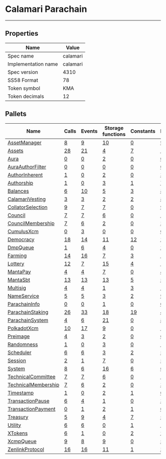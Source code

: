 # Calamari Parachain

---------

## Properties
| Name | Value |
| -------- | -------- |
| Spec name     | calamari     |
| Implementation name     | calamari     |
| Spec version     | 4310     |
| SS58 Format     | 78     |
| Token symbol      | KMA     |
| Token decimals      | 12     |

## Pallets
| Name | Calls | Events | Storage functions | Constants | Errors |
| -------- | -------- | -------- | -------- | -------- | -------- |
| [AssetManager](assetmanager.md) | [8](assetmanager.md#calls) | [9](assetmanager.md#events) | [10](assetmanager.md#storage-functions) | [0](assetmanager.md#constants) | [9](assetmanager.md#errors) |
| [Assets](assets.md) | [28](assets.md#calls) | [21](assets.md#events) | [4](assets.md#storage-functions) | [7](assets.md#constants) | [19](assets.md#errors) |
| [Aura](aura.md) | [0](aura.md#calls) | [0](aura.md#events) | [2](aura.md#storage-functions) | [0](aura.md#constants) | [0](aura.md#errors) |
| [AuraAuthorFilter](auraauthorfilter.md) | [0](auraauthorfilter.md#calls) | [0](auraauthorfilter.md#events) | [0](auraauthorfilter.md#storage-functions) | [0](auraauthorfilter.md#constants) | [0](auraauthorfilter.md#errors) |
| [AuthorInherent](authorinherent.md) | [1](authorinherent.md#calls) | [0](authorinherent.md#events) | [2](authorinherent.md#storage-functions) | [0](authorinherent.md#constants) | [3](authorinherent.md#errors) |
| [Authorship](authorship.md) | [1](authorship.md#calls) | [0](authorship.md#events) | [3](authorship.md#storage-functions) | [1](authorship.md#constants) | [7](authorship.md#errors) |
| [Balances](balances.md) | [6](balances.md#calls) | [10](balances.md#events) | [5](balances.md#storage-functions) | [3](balances.md#constants) | [8](balances.md#errors) |
| [CalamariVesting](calamarivesting.md) | [3](calamarivesting.md#calls) | [3](calamarivesting.md#events) | [2](calamarivesting.md#storage-functions) | [2](calamarivesting.md#constants) | [8](calamarivesting.md#errors) |
| [CollatorSelection](collatorselection.md) | [9](collatorselection.md#calls) | [7](collatorselection.md#events) | [7](collatorselection.md#storage-functions) | [0](collatorselection.md#constants) | [9](collatorselection.md#errors) |
| [Council](council.md) | [7](council.md#calls) | [7](council.md#events) | [6](council.md#storage-functions) | [0](council.md#constants) | [10](council.md#errors) |
| [CouncilMembership](councilmembership.md) | [7](councilmembership.md#calls) | [6](councilmembership.md#events) | [2](councilmembership.md#storage-functions) | [0](councilmembership.md#constants) | [3](councilmembership.md#errors) |
| [CumulusXcm](cumulusxcm.md) | [0](cumulusxcm.md#calls) | [3](cumulusxcm.md#events) | [0](cumulusxcm.md#storage-functions) | [0](cumulusxcm.md#constants) | [0](cumulusxcm.md#errors) |
| [Democracy](democracy.md) | [18](democracy.md#calls) | [14](democracy.md#events) | [11](democracy.md#storage-functions) | [12](democracy.md#constants) | [23](democracy.md#errors) |
| [DmpQueue](dmpqueue.md) | [1](dmpqueue.md#calls) | [6](dmpqueue.md#events) | [4](dmpqueue.md#storage-functions) | [0](dmpqueue.md#constants) | [2](dmpqueue.md#errors) |
| [Farming](farming.md) | [14](farming.md#calls) | [16](farming.md#events) | [7](farming.md#storage-functions) | [3](farming.md#constants) | [12](farming.md#errors) |
| [Lottery](lottery.md) | [12](lottery.md#calls) | [7](lottery.md#events) | [15](lottery.md#storage-functions) | [4](lottery.md#constants) | [18](lottery.md#errors) |
| [MantaPay](mantapay.md) | [4](mantapay.md#calls) | [4](mantapay.md#events) | [7](mantapay.md#storage-functions) | [0](mantapay.md#constants) | [41](mantapay.md#errors) |
| [MantaSbt](mantasbt.md) | [13](mantasbt.md#calls) | [13](mantasbt.md#events) | [13](mantasbt.md#storage-functions) | [5](mantasbt.md#constants) | [56](mantasbt.md#errors) |
| [Multisig](multisig.md) | [4](multisig.md#calls) | [4](multisig.md#events) | [1](multisig.md#storage-functions) | [3](multisig.md#constants) | [14](multisig.md#errors) |
| [NameService](nameservice.md) | [5](nameservice.md#calls) | [5](nameservice.md#events) | [3](nameservice.md#storage-functions) | [2](nameservice.md#constants) | [9](nameservice.md#errors) |
| [ParachainInfo](parachaininfo.md) | [0](parachaininfo.md#calls) | [0](parachaininfo.md#events) | [1](parachaininfo.md#storage-functions) | [0](parachaininfo.md#constants) | [0](parachaininfo.md#errors) |
| [ParachainStaking](parachainstaking.md) | [26](parachainstaking.md#calls) | [33](parachainstaking.md#events) | [18](parachainstaking.md#storage-functions) | [19](parachainstaking.md#constants) | [45](parachainstaking.md#errors) |
| [ParachainSystem](parachainsystem.md) | [4](parachainsystem.md#calls) | [6](parachainsystem.md#events) | [21](parachainsystem.md#storage-functions) | [0](parachainsystem.md#constants) | [8](parachainsystem.md#errors) |
| [PolkadotXcm](polkadotxcm.md) | [10](polkadotxcm.md#calls) | [17](polkadotxcm.md#events) | [9](polkadotxcm.md#storage-functions) | [0](polkadotxcm.md#constants) | [13](polkadotxcm.md#errors) |
| [Preimage](preimage.md) | [4](preimage.md#calls) | [3](preimage.md#events) | [2](preimage.md#storage-functions) | [0](preimage.md#constants) | [6](preimage.md#errors) |
| [Randomness](randomness.md) | [1](randomness.md#calls) | [0](randomness.md#events) | [3](randomness.md#storage-functions) | [0](randomness.md#constants) | [1](randomness.md#errors) |
| [Scheduler](scheduler.md) | [6](scheduler.md#calls) | [6](scheduler.md#events) | [3](scheduler.md#storage-functions) | [2](scheduler.md#constants) | [5](scheduler.md#errors) |
| [Session](session.md) | [2](session.md#calls) | [1](session.md#events) | [7](session.md#storage-functions) | [0](session.md#constants) | [5](session.md#errors) |
| [System](system.md) | [8](system.md#calls) | [6](system.md#events) | [16](system.md#storage-functions) | [6](system.md#constants) | [6](system.md#errors) |
| [TechnicalCommittee](technicalcommittee.md) | [7](technicalcommittee.md#calls) | [7](technicalcommittee.md#events) | [6](technicalcommittee.md#storage-functions) | [0](technicalcommittee.md#constants) | [10](technicalcommittee.md#errors) |
| [TechnicalMembership](technicalmembership.md) | [7](technicalmembership.md#calls) | [6](technicalmembership.md#events) | [2](technicalmembership.md#storage-functions) | [0](technicalmembership.md#constants) | [3](technicalmembership.md#errors) |
| [Timestamp](timestamp.md) | [1](timestamp.md#calls) | [0](timestamp.md#events) | [2](timestamp.md#storage-functions) | [1](timestamp.md#constants) | [0](timestamp.md#errors) |
| [TransactionPause](transactionpause.md) | [6](transactionpause.md#calls) | [4](transactionpause.md#events) | [1](transactionpause.md#storage-functions) | [0](transactionpause.md#constants) | [3](transactionpause.md#errors) |
| [TransactionPayment](transactionpayment.md) | [0](transactionpayment.md#calls) | [1](transactionpayment.md#events) | [2](transactionpayment.md#storage-functions) | [1](transactionpayment.md#constants) | [0](transactionpayment.md#errors) |
| [Treasury](treasury.md) | [5](treasury.md#calls) | [9](treasury.md#events) | [4](treasury.md#storage-functions) | [7](treasury.md#constants) | [5](treasury.md#errors) |
| [Utility](utility.md) | [6](utility.md#calls) | [6](utility.md#events) | [0](utility.md#storage-functions) | [1](utility.md#constants) | [1](utility.md#errors) |
| [XTokens](xtokens.md) | [6](xtokens.md#calls) | [1](xtokens.md#events) | [0](xtokens.md#storage-functions) | [2](xtokens.md#constants) | [20](xtokens.md#errors) |
| [XcmpQueue](xcmpqueue.md) | [9](xcmpqueue.md#calls) | [8](xcmpqueue.md#events) | [9](xcmpqueue.md#storage-functions) | [0](xcmpqueue.md#constants) | [5](xcmpqueue.md#errors) |
| [ZenlinkProtocol](zenlinkprotocol.md) | [16](zenlinkprotocol.md#calls) | [16](zenlinkprotocol.md#events) | [11](zenlinkprotocol.md#storage-functions) | [1](zenlinkprotocol.md#constants) | [37](zenlinkprotocol.md#errors) |